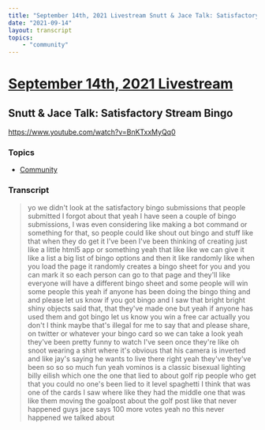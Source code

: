```yaml
---
title: "September 14th, 2021 Livestream Snutt & Jace Talk: Satisfactory Stream Bingo"
date: "2021-09-14"
layout: transcript
topics:
    - "community"
---
```

# [September 14th, 2021 Livestream](../2021-09-14.md)
## Snutt & Jace Talk: Satisfactory Stream Bingo
https://www.youtube.com/watch?v=BnKTxxMyQq0

### Topics
* [Community](../topics/community.md)

### Transcript

> yo we didn't look at the satisfactory bingo submissions that people submitted I forgot about that yeah I have seen a couple of bingo submissions, I was even considering like making a bot command or something for that, so people could like shout out bingo and stuff like that when they do get it I've been I've been thinking of creating just like a little html5 app or something yeah that like like we can give it like a list a big list of bingo options and then it like randomly like when you load the page it randomly creates a bingo sheet for you and you can mark it so each person can go to that page and they'll like everyone will have a different bingo sheet and some people will win some people this yeah if anyone has been doing the bingo thing and and please let us know if you got bingo and I saw that bright bright shiny objects said that, that they've made one but yeah if anyone has used them and got bingo let us know you win a free car actually you don't I think maybe that's illegal for me to say that and please share, on twitter or whatever your bingo card so we can take a look yeah they've been pretty funny to watch I've seen once they're like oh snoot wearing a shirt where it's obvious that his camera is inverted and like jay's saying he wants to live there right yeah they've they've been so so so much fun yeah vominos is a classic bisexual lighting billy eilish which one the one that lied to about golf rip people who get that you could no one's been lied to it level spaghetti I think that was one of the cards I saw where like they had the middle one that was like them moving the goalpost about the golf post like that never happened guys jace says 100 more votes yeah no this never happened we talked about
